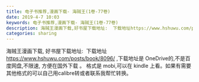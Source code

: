 ```yaml
---
title: 电子书推荐,漫画下载- 海贼王(1卷-77卷)
date: 2019-4-7 10:03
keywords: 电子书推荐,漫画下载- 海贼王(1卷-77卷)
description: 海贼王漫画下载,好书屋下载地址:  下载地址https://www.hshuwu.com/posts/book/8096/,下载地址是OneDrive的,不是百度网盘,不限速,方便在国外下载。格式是mobi,可以在kindle上看。如果有需
categories: sharing
---
```

<td class="t_f" id="postmessage_3417999">

海贼王漫画下载, 好书屋下载地址:  下载地址 https://www.hshuwu.com/posts/book/8096/ ,下载地址是 OneDrive的,不是百度网盘,不限速, 方便在国外下载 。 格式是 mobi,可以在 kindle 上看。如果有需要其他格式的可以自己用calibre转或者联系我帮忙转换。</td>

